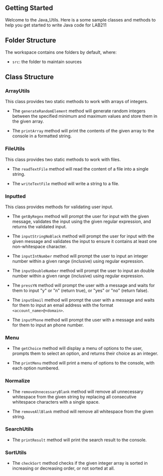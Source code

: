 ## Getting Started

Welcome to the Java_Utils. Here is a some sample classes and methods to help you get started to write Java code for LAB211

## Folder Structure

The workspace contains one folders by default, where:

- `src`: the folder to maintain sources

## Class Structure

### ArrayUtils

This class provides two static methods to work with arrays of integers.

- The `generateRandomElement` method will generate random integers between the specified minimum and maximum values and store them in the given array.

- The `printArray` method will print the contents of the given array to the console in a formatted string.

### FileUtils

This class provides two static methods to work with files.

- The `readTextFile` method will read the content of a file into a single string.

- The `writeTextFile` method will write a string to a file.

### Inputted

This class provides methods for validating user input.

- The `getByRegex` method will prompt the user for input with the given message, validates the input using the given regular expression, and returns the validated input.

- The `inputStringNoBlack` method will prompt the user for input with the given message and validates the input to ensure it contains at least one non-whitespace character.

- The `inputIntNumber` method will prompt the user to input an integer number within a given range (inclusive) using regular expression.

- The `inputDoubleNumber` method will prompt the user to input an double number within a given range (inclusive) using regular expression.

- The `pressYN` method will prompt the user with a message and waits for them to input "y" or "n" (return true), or "yes" or "no" (return false).

- The `inputEmail` method will prompt the user with a message and waits for them to input an email address with the format `<account_name>@<domain>`.

- The `inputPhone` method will prompt the user with a message and waits for them to input an phone number.

### Menu

- The `getChoice` method will display a menu of options to the user, prompts them to select an option, and returns their choice as an integer.

- The `printMenu` method will print a menu of options to the console, with each option numbered.

### Normalize

- The `removeUnnecessaryBlank` method will remove all unnecessary whitespace from the given string by replacing all consecutive whitespace characters with a single space.

- The `removeAllBlank` method will remove all whitespace from the given string.

### SearchUtils

- The `printResult` method will print the search result to the console.

### SortUtils

- The `checkSort` method checks if the given integer array is sorted in increasing or decreasing order, or not sorted at all.
